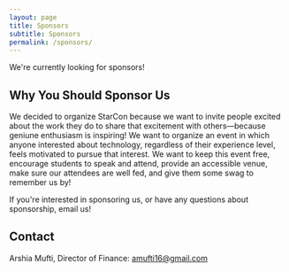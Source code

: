 ```yaml
---
layout: page
title: Sponsors
subtitle: Sponsors
permalink: /sponsors/
---
```


<div class="pretty-links">

We're currently looking for sponsors!

## Why You Should Sponsor Us

We decided to organize StarCon because we want to invite people excited about
the work they do to share that excitement with others&mdash;because geniune
enthusiasm is inspiring! We want to organize an event in which anyone interested
about technology, regardless of their experience level, feels motivated to
pursue that interest. We want to keep this event free, encourage students to
speak and attend, provide an accessible venue, make sure our attendees are well
fed, and give them some swag to remember us by!

If you're interested in sponsoring us, or have any questions about sponsorship,
email us!

## Contact

Arshia Mufti, Director of Finance:
[amufti16@gmail.com](mailto:amufti16@gmail.com)

</div>

